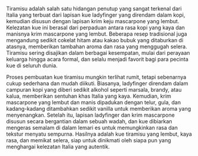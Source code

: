 Tiramisu adalah salah satu hidangan penutup yang sangat terkenal dari Italia yang terbuat dari lapisan kue ladyfinger yang direndam dalam kopi, kemudian disusun dengan lapisan krim keju mascarpone yang lembut. Kelezatan kue ini berasal dari perpaduan antara rasa kopi yang kaya dan manisnya krim mascarpone yang lembut. Beberapa resep tradisional juga mengandung sedikit cokelat hitam atau kakao bubuk yang ditaburkan di atasnya, memberikan tambahan aroma dan rasa yang menggugah selera. Tiramisu sering disajikan dalam berbagai kesempatan, mulai dari perayaan keluarga hingga acara formal, dan selalu menjadi favorit bagi para pecinta kue di seluruh dunia.

Proses pembuatan kue tiramisu mungkin terlihat rumit, tetapi sebenarnya cukup sederhana dan mudah diikuti. Biasanya, ladyfinger direndam dalam campuran kopi yang diberi sedikit alkohol seperti marsala, brandy, atau kalua, memberikan sentuhan khas Italia yang kaya. Kemudian, krim mascarpone yang lembut dan manis dipadukan dengan telur, gula, dan kadang-kadang ditambahkan sedikit vanilla untuk memberikan aroma yang menyenangkan. Setelah itu, lapisan ladyfinger dan krim mascarpone disusun secara bergantian dalam sebuah wadah, dan kue dibiarkan mengeras semalam di dalam lemari es untuk memungkinkan rasa dan tekstur menyatu sempurna. Hasilnya adalah kue tiramisu yang lembut, kaya rasa, dan memikat selera, siap untuk dinikmati oleh siapa pun yang menghargai kelezatan Italia yang autentik.